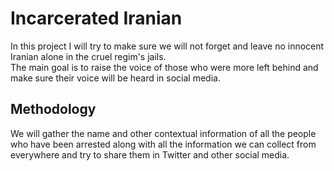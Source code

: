 # Incarcerated Iranian
In this project I will try to make sure we will not forget and leave no innocent Iranian alone in the cruel regim's jails.  
The main goal is to raise the voice of those who were more left behind and make sure their voice will be heard in social media.

## Methodology
We will gather the name and other contextual information of all the people who have been arrested along with all the information we can collect from everywhere and try to share them in Twitter and other social media.  
